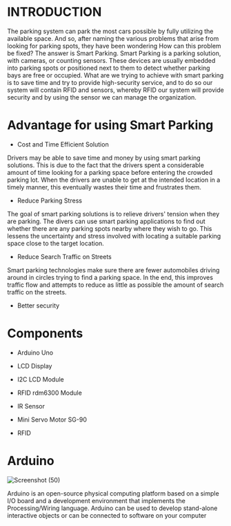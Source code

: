 # INTRODUCTION
The parking system can park the most cars possible by fully utilizing
the available space. And so, after naming the various problems that arise from looking for
parking spots, they have been wondering How can this problem be fixed? The answer is Smart
Parking. Smart Parking is a parking solution, with cameras, or counting sensors. These devices
are usually embedded into parking spots or positioned next to them to detect whether parking
bays are free or occupied. What are we trying to achieve with smart parking is to save time and
try to provide high-security service, and to do so our system will contain RFID and sensors,
whereby RFID our system will provide security and by using the sensor we can manage the
organization.
# Advantage for using Smart Parking

* Cost and Time Efficient Solution

Drivers may be able to save time and money by using smart parking solutions. This is due to the fact that the drivers spent a considerable amount of time looking for a parking space before entering the crowded parking lot. When the drivers are unable to get at the intended location in a timely manner, this eventually wastes their time and frustrates them.

* Reduce Parking Stress

The goal of smart parking solutions is to relieve drivers' tension when they are parking. The divers can use smart parking applications to find out whether there are any parking spots nearby where they wish to go. This lessens the uncertainty and stress involved with locating a suitable parking space close to the target location.

* Reduce Search Traffic on Streets

Smart parking technologies make sure there are fewer automobiles driving around in circles trying to find a parking space. In the end, this improves traffic flow and attempts to reduce as little as possible the amount of search traffic on the streets.

* Better security

# Components 
* Arduino Uno

* LCD Display

* I2C LCD Module

*  RFID rdm6300 Module

* IR Sensor

*  Mini Servo Motor SG-90

*  RFID

# Arduino

![Screenshot (50)](https://user-images.githubusercontent.com/109688999/227899820-990fad89-1c9d-490c-9e21-cabb486daa5c.png)

Arduino is an open-source physical computing platform based on a simple I/O board and a development environment that implements the Processing/Wiring language. Arduino can be used to develop stand-alone interactive objects or can be connected to software on your computer
